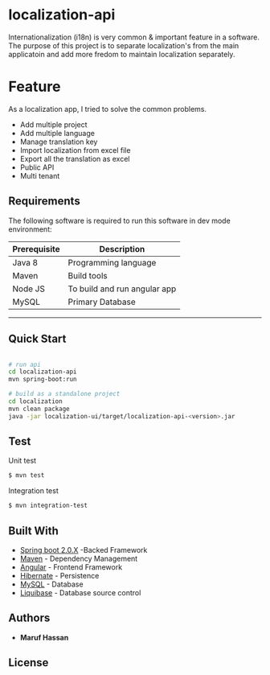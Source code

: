 # localization-api
Internationalization (i18n) is very common & important feature in a software. The purpose of this project 
is to separate localization's from the main applicatoin and add more fredom to maintain localization separately.
  
# Feature
  As a localization app, I tried to solve the common problems. 

- Add multiple project
- Add multiple language
- Manage translation key
- Import localization from excel file
- Export all the translation as excel 
- Public API
- Multi tenant 

## Requirements

The following software is required to run this software in dev mode
environment:

|               Prerequisite                        |                 Description              |
|---------------------------------------------------|------------------------------------------|
| Java 8                                            | Programming language                     |
| Maven                                             | Build tools                              |
| Node JS                                           | To build and run angular app             |
| MySQL                                             | Primary Database                         |
------------------------------------------------------------------------------------------------


## Quick Start
```sh

# run api
cd localization-api
mvn spring-boot:run

# build as a standalone project
cd localization
mvn clean package
java -jar localization-ui/target/localization-api-<version>.jar
```


## Test

Unit test
```sh
$ mvn test
```

Integration test
```sh
$ mvn integration-test
```

## Built With
* [Spring boot 2.0.X](https://projects.spring.io/spring-boot/) -Backed Framework
* [Maven](https://maven.apache.org/) - Dependency Management
* [Angular](https://angularjs.org/) - Frontend Framework
* [Hibernate](http://hibernate.org/) - Persistence 
* [MySQL](https://www.mysql.com/downloads/) - Database
* [Liquibase](http://www.liquibase.org/) - Database source control


## Authors
* **Maruf Hassan**

## License

